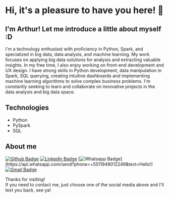 # Hi, it's a pleasure to have you here! 👋

## I'm Arthur! Let me introduce a little about myself :D
 
I'm a technology enthusiast with proficiency in Python, Spark, and specialized in big data, data analysis, and machine learning. My work focuses on applying big data solutions for analysis and extracting valuable insights.  In my free time, I also enjoy working on front-end development and UX design. I have strong skills in Python development, data manipulation in Spark, SQL querying, creating intuitive dashboards and implementing machine learning algorithms to solve complex business problems. I'm constantly seeking to learn and collaborate on innovative projects in the data analysis and big data space.

 
 ## Technologies
 
 * Python       
 * PySpark  
 * SQL
 
## About me 
[![Github Badge](https://img.shields.io/badge/-Github-000?style=flat-square&logo=Github&logoColor=white&link=https://github.com/arthurcassemiroo)](https://github.com/arthurcassemiroo)
[![Linkedin Badge](https://img.shields.io/badge/-LinkedIn-blue?style=flat-square&logo=Linkedin&logoColor=white&link=https://www.linkedin.com/in/arthur-cassemiro-360237210/)](https://www.linkedin.com/in/arthur-cassemiro-360237210/)
[![Whatsapp Badge](https://img.shields.io/badge/-Whatsapp-4CA143?style=flat-square&labelColor=4CA143&logo=whatsapp&logoColor=white&link=https://api.whatsapp.com/send?phone=+5511948012249&text=Hello!)](https://api.whatsapp.com/send?phone=+5511948012249&text=Hello!)
[![Gmail Badge](https://img.shields.io/badge/-Gmail-c14438?style=flat-square&logo=Gmail&logoColor=white&link=mailto:arthurcassemiro.ac@gmail.com)](mailto:arthurcassemiro.ac@gmail.com)
 
Thanks for visiting! <br>
If you need to contact me, just choose one of the social media above and I'll text you back, see ya! 


